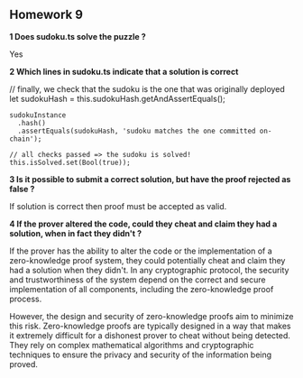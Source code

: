 ## Homework 9

**1 Does sudoku.ts solve the puzzle ?**

Yes

**2 Which lines in sudoku.ts indicate that a solution is correct**

// finally, we check that the sudoku is the one that was originally deployed
let sudokuHash = this.sudokuHash.getAndAssertEquals();

    sudokuInstance
      .hash()
      .assertEquals(sudokuHash, 'sudoku matches the one committed on-chain');

    // all checks passed => the sudoku is solved!
    this.isSolved.set(Bool(true));

**3 Is it possible to submit a correct solution, but have the proof rejected as false ?**

If solution is correct then proof must be accepted as valid.

**4  If the prover altered the code, could they cheat and claim they had a solution, when in fact they didn't ?** 


If the prover has the ability to alter the code or the implementation of a zero-knowledge proof system, they could potentially cheat and claim they had a solution when they didn't. In any cryptographic protocol, the security and trustworthiness of the system depend on the correct and secure implementation of all components, including the zero-knowledge proof process.

However, the design and security of zero-knowledge proofs aim to minimize this risk. Zero-knowledge proofs are typically designed in a way that makes it extremely difficult for a dishonest prover to cheat without being detected. They rely on complex mathematical algorithms and cryptographic techniques to ensure the privacy and security of the information being proved.